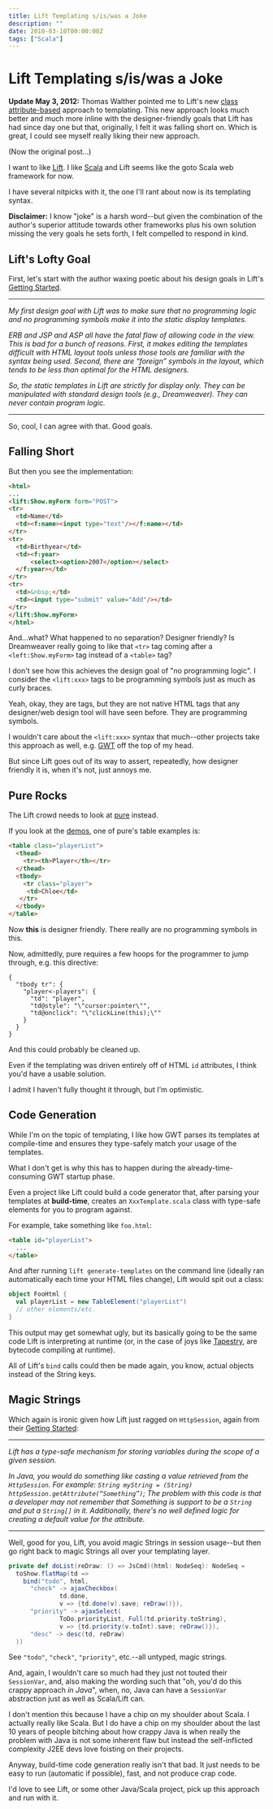 ```yaml
---
title: Lift Templating s/is/was a Joke
description: ""
date: 2010-03-10T00:00:00Z
tags: ["Scala"]
---
```



Lift Templating s/is/was a Joke
===============================

**Update May 3, 2012:** Thomas Walther pointed me to Lift's new [class attribute-based](http://seventhings.liftweb.net/templates) approach to templating. This new approach looks much better and much more inline with the designer-friendly goals that Lift has had since day one but that, originally, I felt it was falling short on. Which is great, I could see myself really liking their new approach.

(Now the original post...)

I want to like [Lift](http://liftweb.net). I like [Scala](http://scala-lang.org) and Lift seems like the goto Scala web framework for now.

I have several nitpicks with it, the one I'll rant about now is its templating syntax.

**Disclaimer:** I know "joke" is a harsh word--but given the combination of the author's superior attitude towards other frameworks plus his own solution missing the very goals he sets forth, I felt compelled to respond in kind.

Lift's Lofty Goal
-----------------

First, let's start with the author waxing poetic about his design goals in Lift's [Getting Started](http://liftweb.net/docs/getting_started/mod_master.html).

---

*My first design goal with Lift was to make sure that no programming logic and no programming symbols make it into the static display templates.*

*ERB and JSP and ASP all have the fatal flaw of allowing code in the view. This is bad for a bunch of reasons. First, it makes editing the templates difficult with HTML layout tools unless those tools are familiar with the syntax being used. Second, there are “foreign” symbols in the layout, which tends to be less than optimal for the HTML designers.*

*So, the static templates in Lift are strictly for display only. They can be manipulated with standard design tools (e.g., Dreamweaver). They can never contain program logic.*

---

So, cool, I can agree with that. Good goals.

Falling Short
-------------

But then you see the implementation:

```html
<html> 
... 
<lift:Show.myForm form="POST"> 
<tr> 
  <td>Name</td> 
  <td><f:name><input type="text"/></f:name></td> 
</tr> 
<tr> 
  <td>Birthyear</td> 
  <td><f:year> 
      <select><option>2007</option></select> 
  </f:year></td> 
</tr> 
<tr> 
  <td>&nbsp;</td> 
  <td><input type="submit" value="Add"/></td> 
</tr> 
</lift:Show.myForm> 
</html>
```

And...what? What happened to no separation? Designer friendly? Is Dreamweaver really going to like that `<tr>` tag coming after a `<left:Show.myForm>` tag instead of a `<table>` tag?

I don't see how this achieves the design goal of "no programming logic". I consider the `<lift:xxx>` tags to be programming symbols just as much as curly braces.

Yeah, okay, they are tags, but they are not native HTML tags that any designer/web design tool will have seen before. They are programming symbols.

I wouldn't care about the `<lift:xxx>` syntax that much--other projects take this approach as well, e.g. [GWT](http://code.google.com/webtoolkit/) off the top of my head.

But since Lift goes out of its way to assert, repeatedly, how designer friendly it is, when it's not, just annoys me.

Pure Rocks
----------

The Lift crowd needs to look at [pure](http://beebole.com/pure/) instead.

If you look at the [demos](http://beebole.com/pure/demos/), one of pure's table examples is:

```html
<table class="playerList">
  <thead>
    <tr><th>Player</th></tr>
  </thead>
  <tbody>
    <tr class="player">
     <td>Chloe</td>
   </tr>
  </tbody>
</table>
```

Now **this** is designer friendly. There really are no programming symbols in this.

Now, admittedly, pure requires a few hoops for the programmer to jump through, e.g. this directive:

```jscript
{
  "tbody tr": {
    "player<-players": {
      "td": "player",
      "td@style": "\"cursor:pointer\"",
      "td@onclick": "\"clickLine(this);\""
    }
  }
}
```

And this could probably be cleaned up.

Even if the templating was driven entirely off of HTML `id` attributes, I think you'd have a usable solution.

I admit I haven't fully thought it through, but I'm optimistic.

Code Generation
---------------

While I'm on the topic of templating, I like how GWT parses its templates at compile-time and ensures they type-safely match your usage of the templates.

What I don't get is why this has to happen during the already-time-consuming GWT startup phase.

Even a project like Lift could build a code generator that, after parsing your templates at **build-time**, creates an `XxxTemplate.scala` class with type-safe elements for you to program against.

For example, take something like `foo.html`:

```html
<table id="playerList">
  ...
</table>
```

And after running `lift generate-templates` on the command line (ideally ran automatically each time your HTML files change), Lift would spit out a class:

```scala
object FooHtml {
  val playerList = new TableElement("playerList")
  // other elements/etc.
}
```

This output may get somewhat ugly, but its basically going to be the same code Lift is interpreting at runtime (or, in the case of joys like [Tapestry](http://tapestry.apache.org/), are bytecode compiling at runtime).

All of Lift's `bind` calls could then be made again, you know, actual objects instead of the String keys.

Magic Strings
-------------

Which again is ironic given how Lift just ragged on `HttpSession`, again from their [Getting Started](http://liftweb.net/docs/getting_started/mod_master.html):

---

*Lift has a type-safe mechanism for storing variables during the scope of a given session.*

*In Java, you would do something like casting a value retrieved from the `HttpSession`. For example: `String myString = (String) httpSession.getAttribute(“Something”)`; The problem with this code is that a developer may not remember that Something is support to be a `String` and put a `String[]` in it. Additionally, there's no well defined logic for creating a default value for the attribute.*

---

Well, good for you, Lift, you avoid magic Strings in session usage--but then go right back to magic Strings all over your templating layer.

```scala
private def doList(reDraw: () => JsCmd)(html: NodeSeq): NodeSeq = 
  toShow.flatMap(td => 
    bind("todo", html, 
      "check" -> ajaxCheckbox(
              td.done, 
              v => {td.done(v).save; reDraw()}), 
      "priority" -> ajaxSelect(
              ToDo.priorityList, Full(td.priority.toString), 
              v => {td.priority(v.toInt).save; reDraw()}), 
      "desc" -> desc(td, reDraw) 
  ))
```

See `"todo"`, `"check"`, `"priority"`, etc.--all untyped, magic strings.

And, again, I wouldn't care so much had they just not touted their `SessionVar`, and, also making the wording such that "oh, you'd do this crappy approach *in Java*", when, no, Java can have a `SessionVar` abstraction just as well as Scala/Lift can.

I don't mention this because I have a chip on my shoulder about Scala. I actually really like Scala. But I do have a chip on my shoulder about the last 10 years of people bitching about how crappy Java is when really the problem with Java is not some inherent flaw but instead the self-inflicted complexity J2EE devs love foisting on their projects.

Anyway, build-time code generation really isn't that bad. It just needs to be easy to run (automatic if possible), fast, and not produce crap code.

I'd love to see Lift, or some other Java/Scala project, pick up this approach and run with it.


